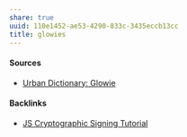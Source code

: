 ```yaml
---
share: true
uuid: 110e1452-ae53-4290-833c-3435eccb13cc
title: glowies
---
```

#### Sources

* [Urban Dictionary: Glowie](https://www.urbandictionary.com/define.php?term=Glowie)

#### Backlinks

* [JS Cryptographic Signing Tutorial](/be82e67e-13f4-4c86-b3ec-b32852c54e2b)